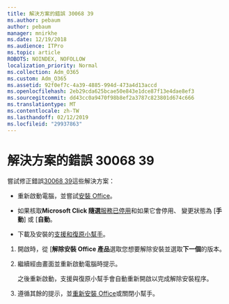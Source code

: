 ```yaml
---
title: 解決方案的錯誤 30068 39
ms.author: pebaum
author: pebaum
manager: mnirkhe
ms.date: 12/19/2018
ms.audience: ITPro
ms.topic: article
ROBOTS: NOINDEX, NOFOLLOW
localization_priority: Normal
ms.collection: Adm_O365
ms.custom: Adm_O365
ms.assetid: 92f0ef7c-4a39-4885-994d-473a4d13accd
ms.openlocfilehash: 2eb29cda625bcae50e843e1dce87f13e4dae8ef3
ms.sourcegitcommit: dd43cc0a9470f98b8ef2a3787c823801d674c666
ms.translationtype: MT
ms.contentlocale: zh-TW
ms.lasthandoff: 02/12/2019
ms.locfileid: "29937863"
---
```

# <a name="solutions-for-error-30068-39"></a>解決方案的錯誤 30068 39

嘗試修正錯誤[30068 39](https://support.office.com/article/963ca3e4-217a-4c16-9c02-ff946548357b?wt.mc_id=Alchemy_ClientDIA)這些解決方案：
  
- 重新啟動電腦，並嘗試[安裝 Office](https://portal.office.com/OLS/MySoftware.aspx)。
    
- 如果核取**Microsoft Click 隨選**[服務已停用](https://support.office.com/article/963ca3e4-217a-4c16-9c02-ff946548357b?wt.mc_id=Alchemy_ClientDIA)和如果它會停用、 變更狀態為 [**手動**] 或 [**自動**。
    
- 下載及安裝的[支援和復原小幫手](https://aka.ms/SARA-OfficeUninstall-Alchemy)。
    
1. 開啟時，從 [**解除安裝 Office 產品**選取您想要解除安裝並選取**下一個**的版本。 
    
2. 繼續經由畫面並重新啟動電腦時提示。
    
    之後重新啟動，支援與復原小幫手會自動重新開啟以完成解除安裝程序。
    
3. 遵循其餘的提示，並[重新安裝 Office](https://portal.office.com/OLS/MySoftware.aspx)或關閉小幫手。 
    

